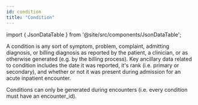 ```yaml
---
id: condition
title: "Condition"
---
```


import { JsonDataTable } from '@site/src/components/JsonDataTable';

A condition is any sort of symptom, problem, complaint, admitting diagnosis, or billing diagnosis as reported by the patient, a clinician, or as otherwise generated (e.g. by the billing process).  Key ancillary data related to condition includes the date it was reported, it's rank (i.e. primary or secondary), and whether or not it was present during admission for an acute inpatient encounter.

Conditions can only be generated during encounters (i.e. every condition must have an encounter_id).  

<JsonDataTable jsonPath="nodes.model\.claims_preprocessing\.claims_preprocessing__condition.columns" />